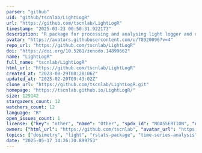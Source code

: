 ```yaml
---
parser: "github"
uid: "github/tscnlab/LightLogR"
url: "https://github.com/tscnlab/LightLogR"
timestamp: "2025-03-23 00:50:31.922173"
description: "R package for processing and analysing light logger and optical radiation dosimeter data"
avatar: "https://avatars.githubusercontent.com/u/78920096?v=4"
repo_url: "https://github.com/tscnlab/LightLogR"
doi: "https://doi.org/10.5281/zenodo.14899662"
name: "LightLogR"
full_name: "tscnlab/LightLogR"
html_url: "https://github.com/tscnlab/LightLogR"
created_at: "2023-08-29T08:28:06Z"
updated_at: "2025-02-20T09:43:02Z"
clone_url: "https://github.com/tscnlab/LightLogR.git"
homepage: "https://tscnlab.github.io/LightLogR/"
size: 129142
stargazers_count: 12
watchers_count: 12
language: "R"
open_issues_count: 1
license: {"key": "other", "name": "Other", "spdx_id": "NOASSERTION", "url": null, "node_id": "MDc6TGljZW5zZTA="}
owner: {"html_url": "https://github.com/tscnlab", "avatar_url": "https://avatars.githubusercontent.com/u/78920096?v=4", "login": "tscnlab", "type": "Organization"}
topics: ["dosimetry", "light", "rstats-package", "time-series-analysis", "wearable-devices", "wearable-sensors"]
date: "2025-05-17 14:26:30.899753"
---
```

